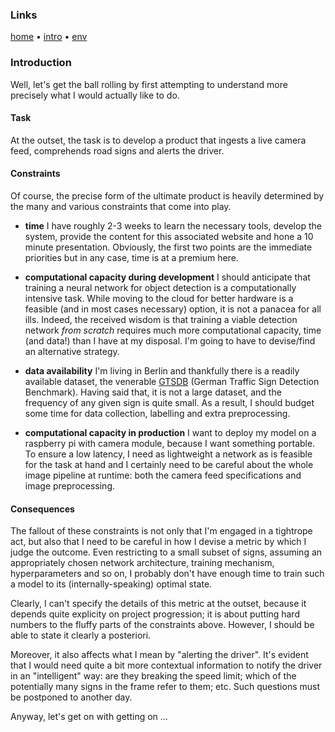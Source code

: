 ### Links
[home](../README.md) &#8226; [intro](introduction.md) &#8226; [env](environment.md)

### Introduction

Well, let's get the ball rolling by first attempting to understand more precisely what I would
actually like to do. 

#### Task

At the outset, the task is to develop a product that ingests a live camera feed, comprehends road
signs and alerts the driver.

#### Constraints

Of course, the precise form of the ultimate product is heavily determined by the many and various
constraints that come into play.

- **time** I have roughly 2-3 weeks to learn the necessary tools, develop the system, provide the
  content for this associated website and hone a 10 minute presentation. Obviously, the first two
  points are the immediate priorities but in any case, time is at a premium here.

- **computational capacity during development** I should anticipate that training a neural network
  for object detection is a computationally intensive task. While moving to the cloud for better
  hardware is a feasible (and in most cases necessary) option, it is not a panacea for all ills.
  Indeed, the received wisdom is that training a viable detection network *from scratch* requires much
  more computational capacity, time (and data!) than I have at my disposal. I'm going to have to
  devise/find an alternative strategy.

- **data availability** I'm living in Berlin and thankfully there is a readily available dataset,
  the venerable [GTSDB](http://benchmark.ini.rub.de/?section=gtsdb) (German Traffic Sign Detection
  Benchmark). Having said that, it is not a large dataset, and the frequency of any given sign 
  is quite small.  As a result, I should budget some time for data collection, labelling and
  extra preprocessing.

- **computational capacity in production** I want to deploy my model on a raspberry pi with camera
  module, because I want something portable.  To ensure a low latency, I need as lightweight
  a network as is feasible for the task at hand and I certainly need to be careful about the whole image
  pipeline at runtime: both the camera feed specifications and image preprocessing.


#### Consequences

The fallout of these constraints is not only that I'm engaged in a tightrope act, but also that
I need to be careful in how I devise a metric by which I judge the outcome.  Even restricting to
a small subset of signs, assuming an appropriately chosen network architecture, training
mechanism, hyperparameters and so on, I probably don't have enough time to train such a model to its
(internally-speaking) optimal state. 

Clearly, I can't specify the details of this metric at the outset, because it depends quite
explicity on project progression; it is about putting hard numbers to the fluffy parts of the
constraints above.  However, I should be able to state it clearly a posteriori.

Moreover, it also affects what I mean by "alerting the driver".  It's evident that I would need
quite a bit more contextual information to notify the driver in an "intelligent" way: are they
breaking the speed limit; which of the potentially many signs in the frame refer to them; etc.  Such
questions must be postponed to another day.

Anyway, let's get on with getting on ...
